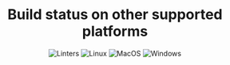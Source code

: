 <div align="center">
 <p><h1>Build status on other supported platforms</h1> </p>
  <p><strong></strong> </p>
<p>

 

![Linters](https://github.com/ansrivas/aiven-rs/workflows/Linters/badge.svg)
![Linux](https://github.com/ansrivas/aiven-rs/workflows/Linux/badge.svg)
![MacOS](https://github.com/ansrivas/aiven-rs/workflows/MacOS/badge.svg)
![Windows](https://github.com/ansrivas/aiven-rs/workflows/Windows/badge.svg)
 

</p>
</div>
</br>
